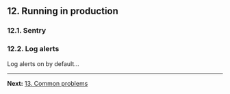 ## 12. Running in production

### 12.1. Sentry

### 12.2. Log alerts

Log alerts on by default...

---

**Next:** [13. Common problems](13-common-problems.md)
